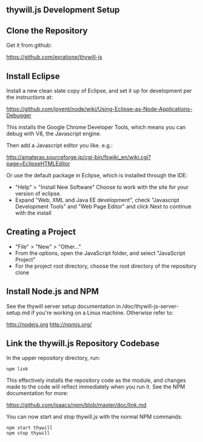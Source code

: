 thywill.js Development Setup
----------------------------

Clone the Repository
------------------------

Get it from github: 

https://github.com/exratione/thywill-js

Install Eclipse
---------------

Install a new clean slate copy of Eclipse, and set it up for development per the instructions at:

https://github.com/joyent/node/wiki/Using-Eclipse-as-Node-Applications-Debugger

This installs the Google Chrome Developer Tools, which means you can debug with V8, the Javascript engine.

Then add a Javascript editor you like. e.g.:

http://amateras.sourceforge.jp/cgi-bin/fswiki_en/wiki.cgi?page=EclipseHTMLEditor

Or use the default package in Eclipse, which is installed through the IDE:

  * "Help" > "Install New Software" Choose to work with the site for your version of eclipse.
  * Expand "Web, XML and Java EE development", check "Javascript Development Tools" and "Web Page Editor" and click Next to continue with the install

Creating a Project
------------------

  * "File" > "New" > "Other..."
  * From the options, open the JavaScript folder, and select "JavaScript Project"
  * For the project root directory, choose the root directory of the repository clone

Install Node.js and NPM
-----------------------

See the thywill server setup documentation in /doc/thywill-js-server-setup.md if you're working on a Linux machine. Otherwise refer to:

http://nodejs.org
http://npmjs.org/

Link the thywill.js Repository Codebase
--------------------------------------- 

In the upper repository directory, run:

    npm link

This effectively installs the repository code as the module, and changes made to the code will reflect immediately when you run it. See the NPM documentation for more:

https://github.com/isaacs/npm/blob/master/doc/link.md

You can now start and stop thywill.js with the normal NPM commands:

    npm start thywill
    npm stop thywill